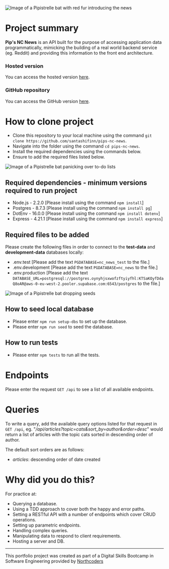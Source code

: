 ![Image of a Pipistrelle bat with red fur introducing the news](http://pipmurphy.com/nc-news-header.png)

# Project summary

**Pip's NC News** is an API built for the purpose of accessing application data programmatically, mimicking the building of a real world backend service (eg. Reddit) and providing this information to the front end architecture.

### Hosted version

You can access the hosted version [here](https://pips-nc-news.onrender.com).

### GitHub repository

You can access the GitHub version [here](https://github.com/santashifinn/pips-nc-news).

# How to clone project

- Clone this repository to your local machine using the command `git clone https://github.com/santashifinn/pips-nc-news`.
- Navigate into the folder using the command `cd pips-nc-news`.
- Install the required dependencies using the commands below.
- Ensure to add the required files listed below.

![Image of a Pipistrelle bat panicking over to-do lists](http://pipmurphy.com/nc-news-requirements.png)

## Required dependencies - minimum versions required to run project

- Node.js - 2.2.0 [Please install using the command `npm install`]
- Postgres - 8.7.3 [Please install using the command `npm install pg`]
- DotEnv - 16.0.0 [Please install using the command `npm install dotenv`]
- Express - 4.21.1 [Please install using the command `npm install express`]

## Required files to be added

Please create the following files in order to connect to the **test-data** and **development-data** databases locally:

- .env.test [Please add the text `PGDATABASE=nc_news_test` to the file.]
- .env.development [Please add the text `PGDATABASE=nc_news` to the file.]
- .env.production [Please add the text `DATABASE_URL=postgresql://postgres.oynyhjsxwofzftyiyfhl:KTSaKOyfDdaQ8oAR@aws-0-eu-west-2.pooler.supabase.com:6543/postgres` to the file.]

![Image of a Pipistrelle bat dropping seeds](http://pipmurphy.com/nc-news-setupseed.png)

## How to seed local database

- Please enter `npm run setup-dbs` to set up the database.
- Please enter `npm run seed` to seed the database.

## How to run tests

- Please enter `npm tests` to run all the tests.

# Endpoints

Please enter the request `GET /api` to see a list of all available endpoints.

# Queries

To write a query, add the available query options listed for that request in `GET /api`,
eg. "_/api/articles?topic=cats&sort_by=author&order=desc_" would return a list of articles with the topic cats sorted in descending order of author.

The default sort orders are as follows:

- _articles_: descending order of date created

# Why did you do this?

For practice at:

- Querying a database.
- Using a TDD approach to cover both the happy and error paths.
- Setting a RESTful API with a number of endpoints which cover CRUD operations.
- Setting up parametric endpoints.
- Handling complex queries.
- Manipulating data to respond to client requirements.
- Hosting a server and DB.

---

This portfolio project was created as part of a Digital Skills Bootcamp in Software Engineering provided by [Northcoders](https://northcoders.com/)
